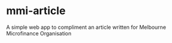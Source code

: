 # mmi-article
A simple web app to compliment an article written for Melbourne Microfinance Organisation

